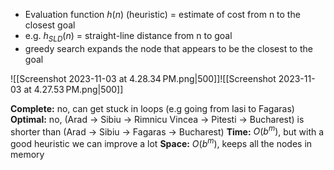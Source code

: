 * Evaluation function $h(n)$ (heuristic) = estimate of cost from n to the closest goal
* e.g. $h_{SLD}(n)$ = straight-line distance from n to goal
* greedy search expands the node that appears to be the closest to the goal

![[Screenshot 2023-11-03 at 4.28.34 PM.png|500]]![[Screenshot 2023-11-03 at 4.27.53 PM.png|500]]

**Complete:** no, can get stuck in loops (e.g going from Iasi to Fagaras)
**Optimal:** no, (Arad → Sibiu → Rimnicu Vincea → Pitesti → Bucharest) is shorter than (Arad → Sibiu → Fagaras → Bucharest)
**Time:** $O(b^m)$, but with a good heuristic we can improve a lot
**Space:** $O(b^m)$, keeps all the nodes in memory